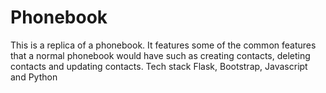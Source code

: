 # Phonebook
This is a replica of a phonebook. It features some of the common features that a normal phonebook would have such as creating contacts, deleting contacts and updating contacts.
Tech stack
Flask, Bootstrap, Javascript and Python

